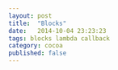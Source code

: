 ```yaml
---
layout: post
title:  "Blocks"
date:   2014-10-04 23:23:23
tags: blocks lambda callback
category: cocoa
published: false
---
```


